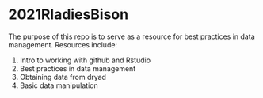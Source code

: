 # 2021RladiesBison
The purpose of this repo is to serve as a resource for best practices in data management. 
Resources include: 
1) Intro to working with github and Rstudio
2) Best practices in data management
3) Obtaining data from dryad 
4) Basic data manipulation
